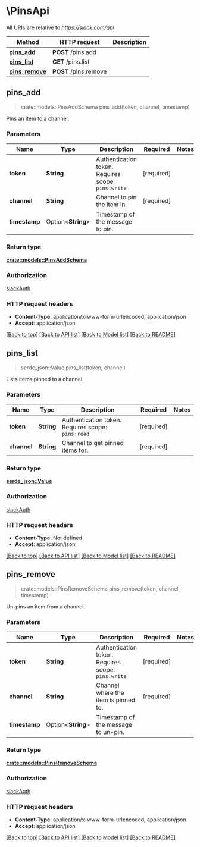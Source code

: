 # \PinsApi

All URIs are relative to *https://slack.com/api*

Method | HTTP request | Description
------------- | ------------- | -------------
[**pins_add**](PinsApi.md#pins_add) | **POST** /pins.add | 
[**pins_list**](PinsApi.md#pins_list) | **GET** /pins.list | 
[**pins_remove**](PinsApi.md#pins_remove) | **POST** /pins.remove | 



## pins_add

> crate::models::PinsAddSchema pins_add(token, channel, timestamp)


Pins an item to a channel.

### Parameters


Name | Type | Description  | Required | Notes
------------- | ------------- | ------------- | ------------- | -------------
**token** | **String** | Authentication token. Requires scope: `pins:write` | [required] |
**channel** | **String** | Channel to pin the item in. | [required] |
**timestamp** | Option<**String**> | Timestamp of the message to pin. |  |

### Return type

[**crate::models::PinsAddSchema**](pins_add_schema.md)

### Authorization

[slackAuth](../README.md#slackAuth)

### HTTP request headers

- **Content-Type**: application/x-www-form-urlencoded, application/json
- **Accept**: application/json

[[Back to top]](#) [[Back to API list]](../README.md#documentation-for-api-endpoints) [[Back to Model list]](../README.md#documentation-for-models) [[Back to README]](../README.md)


## pins_list

> serde_json::Value pins_list(token, channel)


Lists items pinned to a channel.

### Parameters


Name | Type | Description  | Required | Notes
------------- | ------------- | ------------- | ------------- | -------------
**token** | **String** | Authentication token. Requires scope: `pins:read` | [required] |
**channel** | **String** | Channel to get pinned items for. | [required] |

### Return type

[**serde_json::Value**](serde_json::Value.md)

### Authorization

[slackAuth](../README.md#slackAuth)

### HTTP request headers

- **Content-Type**: Not defined
- **Accept**: application/json

[[Back to top]](#) [[Back to API list]](../README.md#documentation-for-api-endpoints) [[Back to Model list]](../README.md#documentation-for-models) [[Back to README]](../README.md)


## pins_remove

> crate::models::PinsRemoveSchema pins_remove(token, channel, timestamp)


Un-pins an item from a channel.

### Parameters


Name | Type | Description  | Required | Notes
------------- | ------------- | ------------- | ------------- | -------------
**token** | **String** | Authentication token. Requires scope: `pins:write` | [required] |
**channel** | **String** | Channel where the item is pinned to. | [required] |
**timestamp** | Option<**String**> | Timestamp of the message to un-pin. |  |

### Return type

[**crate::models::PinsRemoveSchema**](pins_remove_schema.md)

### Authorization

[slackAuth](../README.md#slackAuth)

### HTTP request headers

- **Content-Type**: application/x-www-form-urlencoded, application/json
- **Accept**: application/json

[[Back to top]](#) [[Back to API list]](../README.md#documentation-for-api-endpoints) [[Back to Model list]](../README.md#documentation-for-models) [[Back to README]](../README.md)

